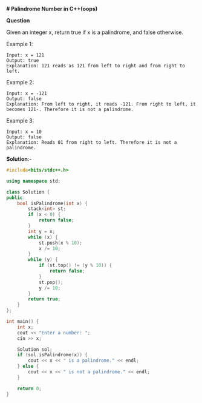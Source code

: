 **# Palindrome Number in C++(oops)**

**Question**

Given an integer x, return true if x is a palindrome, and false otherwise.

Example 1:
```
Input: x = 121
Output: true
Explanation: 121 reads as 121 from left to right and from right to left.
```
Example 2:
```
Input: x = -121
Output: false
Explanation: From left to right, it reads -121. From right to left, it becomes 121-. Therefore it is not a palindrome.
```
Example 3:
```
Input: x = 10
Output: false
Explanation: Reads 01 from right to left. Therefore it is not a palindrome.
```

**Solution**:-
```c++
#include<bits/stdc++.h>

using namespace std;

class Solution {
public:
    bool isPalindrome(int x) {
        stack<int> st;
        if (x < 0) {
            return false;
        }
        int y = x;
        while (x) {
            st.push(x % 10);
            x /= 10;
        }
        while (y) {
            if (st.top() != (y % 10)) {
                return false;
            }
            st.pop();
            y /= 10;
        }
        return true;
    }
};

int main() {
    int x;
    cout << "Enter a number: ";
    cin >> x;

    Solution sol;
    if (sol.isPalindrome(x)) {
        cout << x << " is a palindrome." << endl;
    } else {
        cout << x << " is not a palindrome." << endl;
    }

    return 0;
}
